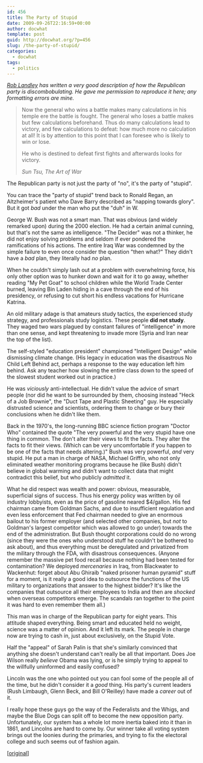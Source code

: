 ```yaml
---
id: 456
title: The Party of Stupid
date: 2009-09-26T22:16:59+00:00
author: docwhat
template: post
guid: http://docwhat.org/?p=456
slug: /the-party-of-stupid/
categories:
  - docwhat
tags:
  - politics
---
```


_[Rob Landley](http://landley.net/) has written a very good description of how
the Republican party is discombobulating. He gave me permission to reproduce it
here; any formatting errors are mine._

> Now the general who wins a battle makes many calculations in his temple ere
> the battle is fought. The general who loses a battle makes but few
> calculations beforehand. Thus do many calculations lead to victory, and few
> calculations to defeat: how much more no calculation at all! It is by
> attention to this point that I can foresee who is likely to win or lose.
>
> He who is destined to defeat first fights and afterwards looks for victory.
>
> <cite>Sun Tsu, The Art of War</cite>

<!-- more -->The Republican party is not just the party of "no", it's the party of "stupid".

You can trace the "party of stupid" trend back to Ronald Regan, an Altzheimer's
patient who Dave Barry described as "napping towards glory". But it got _bad_
under the man who put the "duh" in W.

George W. Bush was not a smart man. That was obvious (and widely remarked upon)
during the 2000 election. He had a certain animal cunning, but that's not the
same as intelligence. "The Decider" was not a thinker, he did not enjoy solving
problems and seldom if ever pondered the ramifications of his actions. The
entire Iraq War was condemned by the simple failure to even once consider the
question "then what?" They didn't have a _bad_ plan, they literally had _no_
plan.

When he couldn't simply lash out at a problem with overwhelming force, his only
other option was to hunker down and wait for it to go away, whether reading "My
Pet Goat" to school children while the World Trade Center burned, leaving Bin
Laden hiding in a cave through the end of his presidency, or refusing to cut
short his endless vacations for Hurricane Katrina.

An old military adage is that amateurs study tactics, the experienced study
strategy, and professionals study logistics. These people **did not study**.
They waged two wars plagued by constant failures of "intelligence" in more than
one sense, and kept threatening to invade more (Syria and Iran near the top of
the list).

The self-styled "education president" championed "Intelligent Design" while
dismissing climate change. (His legacy in education was the disastrous No Child
Left Behind act, perhaps a response to the way education left him behind. Ask
any teacher how slowing the entire class down to the speed of the slowest
student worked out in practice.)

He was _viciously_ anti-intellectual. He didn't value the advice of smart people
(nor did he want to be surrounded by them, choosing instead "Heck of a Job
Brownie", the "Duct Tape and Plastic Sheeting" guy. He especially distrusted
science and scientists, ordering them to change or bury their conclusions when
he didn't like them.

Back in the 1970's, the long-running BBC science fiction program "Doctor Who"
contained the quote "The very powerful and the very stupid have one thing in
common. The don't alter their views to fit the facts. They alter the facts to
fit their views. (Which can be very uncomfortable if you happen to be one of the
facts that needs altering.)" Bush was very powerful, _and_ very stupid. He put a
man in charge of NASA, Michael Griffin, who not only eliminated weather
monitoring programs because he (like Bush) didn't believe in global warming and
didn't want to collect data that might contradict this belief, but who publicly
_admitted_ it.

What he did respect was wealth and power: obvious, measurable, superficial signs
of success. Thus his energy policy was written by oil industry lobbyists, even
as the price of gasoline neared $4/gallon. His fed chairman came from Goldman
Sachs, and due to insufficient regulation and even less enforcement that Fed
chairman needed to give an enormous bailout to his former employer (and selected
other companies, but _not_ to Goldman's largest competitor which was allowed to
go under) towards the end of the administration. But Bush thought corporations
could do no wrong (since they were the ones who understood stuff he couldn't be
bothered to ask about), and thus everything must be deregulated and privatized
from the military through the FDA, with disastrous consequences. (Anyone
remember the massive pet food recall because nothing had been tested for
contamination? We deployed _mercenaries_ in Iraq, from Blackwater to Wackenhut:
forget about Abu Ghiraib "naked prisoner human pyramid" stuff for a moment, is
it really a good idea to outsource the functions of the US military to
organizations that answer to the highest bidder? It's like the companies that
outsource all their employees to India and then are _shocked_ when overseas
competitors emerge. The scandals ran together to the point it was hard to even
remember them all.)

This man was in charge of the Republican party for eight years. This attitude
shaped everything. Being smart and educated held no weight, science was a matter
of opinion. And it left its mark. The people in charge now are trying to cash
in, just about exclusively, on the Stupid Vote.

Half the "appeal" of Sarah Palin is that she's similarly convinced that anything
she doesn't understand can't really be all that important. Does Joe Wilson
really _believe_ Obama was lying, or is he simply trying to appeal to the
willfully uninformed and easily confused?

Lincoln was the one who pointed out you can fool some of the people all of the
time, but he didn't consider it a _good_ thing. His party's current leaders
(Rush Limbaugh, Glenn Beck, and Bill O'Reilley) have made a _career_ out of it.

I really hope these guys go the way of the Federalists and the Whigs, and maybe
the Blue Dogs can split off to become the new opposition party. Unfortunately,
our system has a whole lot more inertia baked into it than in 1861, and Lincolns
are hard to come by. Our winner take all voting system brings out the loonies
during the primaries, and trying to fix the electoral college and such seems out
of fashion again.

\[[original](http://www.landley.net/notes.html#22-09-2009)\]
